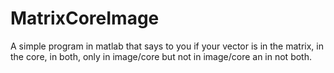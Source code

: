 # MatrixCoreImage
A simple program in matlab that says to you if your vector is in the matrix, in the core, in both, only in image/core but not in image/core an in not both.
